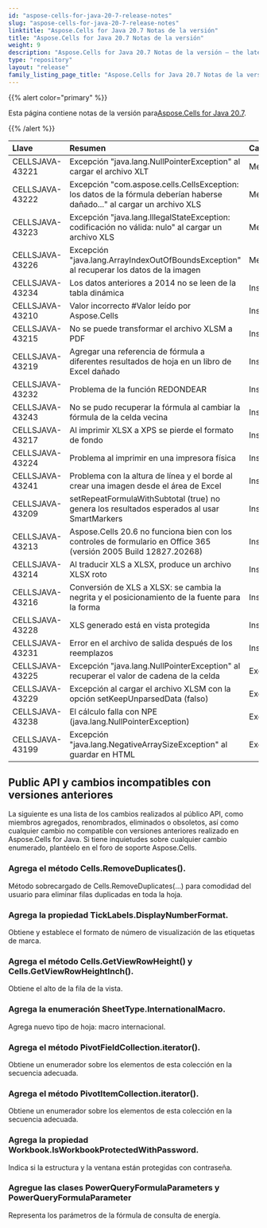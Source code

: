 ```yaml
---
id: "aspose-cells-for-java-20-7-release-notes"
slug: "aspose-cells-for-java-20-7-release-notes"
linktitle: "Aspose.Cells for Java 20.7 Notas de la versión"
title: "Aspose.Cells for Java 20.7 Notas de la versión"
weight: 9
description: "Aspose.Cells for Java 20.7 Notas de la versión – the latest updates and fixes."
type: "repository"
layout: "release"
family_listing_page_title: "Aspose.Cells for Java 20.7 Notas de la versión"
---
```

{{% alert color="primary" %}}

 Esta página contiene notas de la versión para[Aspose.Cells for Java 20.7](https://releases.aspose.com/cells/java/new-releases/aspose.cells-for-java-20.7/).

{{% /alert %}}

|**Llave**|**Resumen**|**Categoría**|
|:- |:- |:- |
|CELLSJAVA-43221|Excepción "java.lang.NullPointerException" al cargar el archivo XLT|Mejora|
|CELLSJAVA-43222|Excepción "com.aspose.cells.CellsException: los datos de la fórmula deberían haberse dañado..." al cargar un archivo XLS|Mejora|
|CELLSJAVA-43223|Excepción "java.lang.IllegalStateException: codificación no válida: nulo" al cargar un archivo XLS|Mejora|
|CELLSJAVA-43226|Excepción "java.lang.ArrayIndexOutOfBoundsException" al recuperar los datos de la imagen|Mejora|
|CELLSJAVA-43234|Los datos anteriores a 2014 no se leen de la tabla dinámica|Insecto|
|CELLSJAVA-43210|Valor incorrecto #Valor leído por Aspose.Cells|Insecto|
|CELLSJAVA-43215|No se puede transformar el archivo XLSM a PDF|Insecto|
|CELLSJAVA-43219|Agregar una referencia de fórmula a diferentes resultados de hoja en un libro de Excel dañado|Insecto|
|CELLSJAVA-43232|Problema de la función REDONDEAR|Insecto|
|CELLSJAVA-43243|No se pudo recuperar la fórmula al cambiar la fórmula de la celda vecina|Insecto|
|CELLSJAVA-43217|Al imprimir XLSX a XPS se pierde el formato de fondo|Insecto|
|CELLSJAVA-43224|Problema al imprimir en una impresora física|Insecto|
|CELLSJAVA-43241|Problema con la altura de línea y el borde al crear una imagen desde el área de Excel|Insecto|
|CELLSJAVA-43209|setRepeatFormulaWithSubtotal (true) no genera los resultados esperados al usar SmartMarkers|Insecto|
|CELLSJAVA-43213|Aspose.Cells 20.6 no funciona bien con los controles de formulario en Office 365 (versión 2005 Build 12827.20268)|Insecto|
|CELLSJAVA-43214|Al traducir XLS a XLSX, produce un archivo XLSX roto|Insecto|
|CELLSJAVA-43216|Conversión de XLS a XLSX: se cambia la negrita y el posicionamiento de la fuente para la forma|Insecto|
|CELLSJAVA-43228|XLS generado está en vista protegida|Insecto|
|CELLSJAVA-43231|Error en el archivo de salida después de los reemplazos|Insecto|
|CELLSJAVA-43225|Excepción "java.lang.NullPointerException" al recuperar el valor de cadena de la celda|Excepción|
|CELLSJAVA-43229|Excepción al cargar el archivo XLSM con la opción setKeepUnparsedData (falso)|Excepción|
|CELLSJAVA-43238|El cálculo falla con NPE (java.lang.NullPointerException)|Excepción|
|CELLSJAVA-43199|Excepción "java.lang.NegativeArraySizeException" al guardar en HTML|Excepción|

## **Public API y cambios incompatibles con versiones anteriores**

La siguiente es una lista de los cambios realizados al público API, como miembros agregados, renombrados, eliminados o obsoletos, así como cualquier cambio no compatible con versiones anteriores realizado en Aspose.Cells for Java. Si tiene inquietudes sobre cualquier cambio enumerado, plantéelo en el foro de soporte Aspose.Cells.

### **Agrega el método Cells.RemoveDuplicates().**

Método sobrecargado de Cells.RemoveDuplicates(...) para comodidad del usuario para eliminar filas duplicadas en toda la hoja.

### **Agrega la propiedad TickLabels.DisplayNumberFormat.**

Obtiene y establece el formato de número de visualización de las etiquetas de marca.

### **Agrega el método Cells.GetViewRowHeight() y Cells.GetViewRowHeightInch().**

Obtiene el alto de la fila de la vista.

### **Agrega la enumeración SheetType.InternationalMacro.**

Agrega nuevo tipo de hoja: macro internacional.

### **Agrega el método PivotFieldCollection.iterator().**

Obtiene un enumerador sobre los elementos de esta colección en la secuencia adecuada.

### **Agrega el método PivotItemCollection.iterator().**

Obtiene un enumerador sobre los elementos de esta colección en la secuencia adecuada.

### **Agrega la propiedad Workbook.IsWorkbookProtectedWithPassword.**

Indica si la estructura y la ventana están protegidas con contraseña.

### **Agregue las clases PowerQueryFormulaParameters y PowerQueryFormulaParameter**

Representa los parámetros de la fórmula de consulta de energía.
